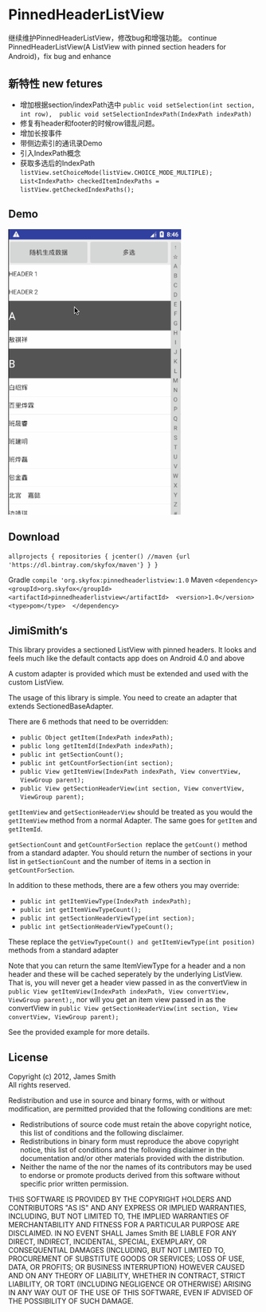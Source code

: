 PinnedHeaderListView
================
继续维护PinnedHeaderListView，修改bug和增强功能。
continue PinnedHeaderListView(A ListView with pinned section headers for Android)，fix bug and enhance

## 新特性 new fetures
 * 增加根据section/indexPath选中
 `public void setSelection(int section, int row), 
    public void setSelectionIndexPath(IndexPath indexPath)`
 * 修复有header和footer的时候row错乱问题。
 * 增加长按事件
 * 带侧边索引的通讯录Demo
 * 引入IndexPath概念
 * 获取多选后的IndexPath
 `listView.setChoiceMode(listView.CHOICE_MODE_MULTIPLE);
    List<IndexPath> checkedItemIndexPaths = listView.getCheckedIndexPaths();`

 
## Demo
![](https://raw.githubusercontent.com/shaojiankui/PinnedHeaderListView/master/demo.gif)

## Download
`
allprojects {
    repositories {
        jcenter()
        //maven {url 'https://dl.bintray.com/skyfox/maven'}
        }
    }
`

Gradle 
 `compile 'org.skyfox:pinnedheaderlistview:1.0`
Maven
`<dependency> 
  <groupId>org.skyfox</groupId> 
  <artifactId>pinnedheaderlistview</artifactId> 
  <version>1.0</version> 
  <type>pom</type> 
</dependency>`
## JimiSmith‘s
This library provides a sectioned ListView with pinned headers. It looks and feels much like the default contacts app does on Android 4.0 and above

A custom adapter is provided which must be extended and used with the custom ListView.

The usage of this library is simple. You need to create an adapter that extends SectionedBaseAdapter.

There are 6 methods that need to be overridden:

* ```public Object getItem(IndexPath indexPath);```
* ```public long getItemId(IndexPath indexPath);```
* ```public int getSectionCount();```
* ```public int getCountForSection(int section);```
* ```public View getItemView(IndexPath indexPath, View convertView, ViewGroup parent);```
* ```public View getSectionHeaderView(int section, View convertView, ViewGroup parent);```

```getItemView``` and ```getSectionHeaderView``` should be treated as you would the ```getItemView``` method from a normal Adapter.
The same goes for ```getItem``` and ```getItemId```.

```getSectionCount``` and ```getCountForSection ```replace the ```getCount()``` method from a standard adapter.
You should return the number of sections in your list in ```getSectionCount``` and the number of items in a section in ```getCountForSection```.

In addition to these methods, there are a few others you may override:

* ```public int getItemViewType(IndexPath indexPath);```
* ```public int getItemViewTypeCount();```
* ```public int getSectionHeaderViewType(int section);```
* ```public int getSectionHeaderViewTypeCount();```

These replace the ```getViewTypeCount() and getItemViewType(int position)``` methods from a standard adapter

Note that you can return the same ItemViewType for a header and a non header and these will be cached seperately by the underlying ListView.  
That is, you will never get a header view passed in as the convertView in ```public View getItemView(IndexPath indexPath, View convertView, ViewGroup parent);```,
nor will you get an item view passed in as the convertView in ```public View getSectionHeaderView(int section, View convertView, ViewGroup parent);```

See the provided example for more details.

License
-------
Copyright (c) 2012, James Smith  
All rights reserved.  

Redistribution and use in source and binary forms, with or without
modification, are permitted provided that the following conditions are met:  
* Redistributions of source code must retain the above copyright
  notice, this list of conditions and the following disclaimer.  
* Redistributions in binary form must reproduce the above copyright
  notice, this list of conditions and the following disclaimer in the
  documentation and/or other materials provided with the distribution.  
* Neither the name of the <organization> nor the
  names of its contributors may be used to endorse or promote products
  derived from this software without specific prior written permission.  

THIS SOFTWARE IS PROVIDED BY THE COPYRIGHT HOLDERS AND CONTRIBUTORS "AS IS" AND
ANY EXPRESS OR IMPLIED WARRANTIES, INCLUDING, BUT NOT LIMITED TO, THE IMPLIED
WARRANTIES OF MERCHANTABILITY AND FITNESS FOR A PARTICULAR PURPOSE ARE
DISCLAIMED. IN NO EVENT SHALL James Smith BE LIABLE FOR ANY
DIRECT, INDIRECT, INCIDENTAL, SPECIAL, EXEMPLARY, OR CONSEQUENTIAL DAMAGES
(INCLUDING, BUT NOT LIMITED TO, PROCUREMENT OF SUBSTITUTE GOODS OR SERVICES;
LOSS OF USE, DATA, OR PROFITS; OR BUSINESS INTERRUPTION) HOWEVER CAUSED AND
ON ANY THEORY OF LIABILITY, WHETHER IN CONTRACT, STRICT LIABILITY, OR TORT
(INCLUDING NEGLIGENCE OR OTHERWISE) ARISING IN ANY WAY OUT OF THE USE OF THIS
SOFTWARE, EVEN IF ADVISED OF THE POSSIBILITY OF SUCH DAMAGE.
